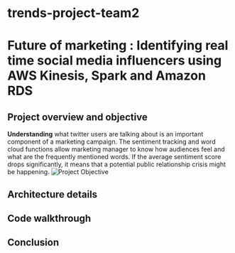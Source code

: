 # trends-project-team2
# Future of marketing : Identifying real time social media influencers using AWS Kinesis, Spark and Amazon RDS

## Project overview and objective
__Understanding__ what twitter users are talking about is an important component of a marketing campaign. The sentiment tracking and word cloud functions allow marketing manager to know how audiences feel and what are the frequently mentioned words. If the average sentiment score drops significantly, it means that a potential public relationship crisis might be happening.
![Project Objective](https://github.umn.edu/singh899/trends-project-team2/blob/master/Diagrams/Obj.PNG)

## Architecture details



## Code walkthrough
## Conclusion

